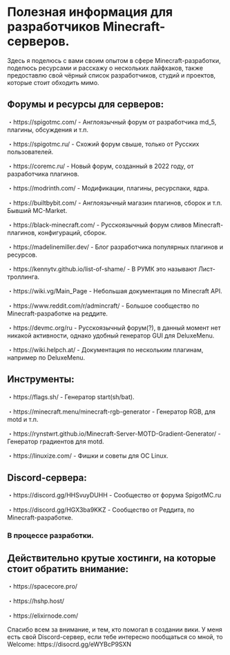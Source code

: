 # Полезная информация для разработчиков Minecraft-серверов.
Здесь я поделюсь с вами своим опытом в сфере Minecraft-разработки, поделюсь ресурсами и расскажу о нескольких лайфхаков, также предоставлю свой чёрный список разработчиков, студий и проектов, которые стоит обходить мимо.

## Форумы и ресурсы для серверов:
<p>・https://spigotmc.com/ - Англоязычный форум от разработчика md_5, плагины, обсуждения и т.п.</p>
<p>・https://spigotmc.ru/ - Схожий форум свыше, только от Русских пользователей.</p>
<p>・https://coremc.ru/ - Новый форум, созданный в 2022 году, от разработчика плагинов.</p>
<p>・https://modrinth.com/ - Модификации, плагины, ресурспаки, ядра.</p>
<p>・https://builtbybit.com/ - Англоязычный магазин плагинов, сборок и т.п. Бывший MC-Market.</p>
<p>・https://black-minecraft.com/ - Русскоязычный форум сливов Minecraft-плагинов, конфигураций, сборок.</p>
<p>・https://madelinemiller.dev/ - Блог разработчика популярных плагинов и ресурсов.</p>
<p>・https://kennytv.github.io/list-of-shame/ - В РУМК это называют Лист-троллинга.</p>
<p>・https://wiki.vg/Main_Page - Небольшая документация по Minecraft API.</p>
<p>・https://www.reddit.com/r/admincraft/ - Большое сообщество по Minecraft-разработке на реддите.</p>
<p>・https://devmc.org/ru - Русскоязычный форум(?), в данный момент нет никакой активности, однако удобный генератор GUI для DeluxeMenu.</p>
<p>・https://wiki.helpch.at/ - Документация по нескольким плагинам, например по DeluxeMenu.</p>

## Инструменты:
<p>・https://flags.sh/ - Генератор start(sh/bat).</p>
<p>・https://minecraft.menu/minecraft-rgb-generator - Генератор RGB, для motd и т.п.</p>
<p>・https://rynstwrt.github.io/Minecraft-Server-MOTD-Gradient-Generator/ - Генератор градиентов для motd.</p>
<p>・https://linuxize.com/ - Фишки и советы для OC Linux.</p>

## Discord-сервера:
<p>・https://discord.gg/HHSvuyDUHH - Сообщество от форума SpigotMC.ru</p>
<p>・https://discord.gg/HGX3ba9KKZ - Сообщество от Реддита, по Minecraft-разработке.</p>

### В процессе разработки.

## Действительно крутые хостинги, на которые стоит обратить внимание:
<p>・https://spacecore.pro/</p>
<p>・https://hshp.host/</p>
<p>・https://elixirnode.com/</p>

<p>Спасибо всем за внимание, и тем, кто помогал в создании вики.
У меня есть свой Discord-сервер, если тебе интересно пообщаться со мной, то Welcome: https://disocrd.gg/eWYBcP9SXN</p>


